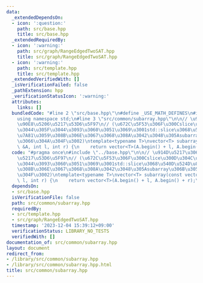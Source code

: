 ```yaml
---
data:
  _extendedDependsOn:
  - icon: ':question:'
    path: src/base.hpp
    title: src/base.hpp
  _extendedRequiredBy:
  - icon: ':warning:'
    path: src/graph/RangeEdgedTwoSAT.hpp
    title: src/graph/RangeEdgedTwoSAT.hpp
  - icon: ':warning:'
    path: src/template.hpp
    title: src/template.hpp
  _extendedVerifiedWith: []
  _isVerificationFailed: false
  _pathExtension: hpp
  _verificationStatusIcon: ':warning:'
  attributes:
    links: []
  bundledCode: "#line 2 \"src/base.hpp\"\n#define _USE_MATH_DEFINES\n#include <bits/stdc++.h>\n\
    using namespace std;\n#line 3 \"src/common/subarray.hpp\"\n\n// \u914D\u5217\u306E\
    \u90E8\u5206\u5217\u53D6\u5F97\n// (\u672C\u5F53\u306F\u300Cslice\u300D\u304C\u4F7F\
    \u3044\u305F\u3044\u3093\u3060\u3051\u3069\u3001std::slice\u3068\u540D\u524D\u885D\
    \u7A81\u3059\u308B\u306E\u3067\u3068\u308A\u3042\u3048\u305Asubarray\u306B\u3057\
    \u3066\u304A\u304F\u3002)\ntemplate<typename T>\nvector<T> subarray(const vector<T>\
    \ &A, int l, int r) {\n    return vector<T>(A.begin() + l, A.begin() + r);\n}\n"
  code: "#pragma once\n#include \"../base.hpp\"\n\n// \u914D\u5217\u306E\u90E8\u5206\
    \u5217\u53D6\u5F97\n// (\u672C\u5F53\u306F\u300Cslice\u300D\u304C\u4F7F\u3044\u305F\
    \u3044\u3093\u3060\u3051\u3069\u3001std::slice\u3068\u540D\u524D\u885D\u7A81\u3059\
    \u308B\u306E\u3067\u3068\u308A\u3042\u3048\u305Asubarray\u306B\u3057\u3066\u304A\
    \u304F\u3002)\ntemplate<typename T>\nvector<T> subarray(const vector<T> &A, int\
    \ l, int r) {\n    return vector<T>(A.begin() + l, A.begin() + r);\n}\n"
  dependsOn:
  - src/base.hpp
  isVerificationFile: false
  path: src/common/subarray.hpp
  requiredBy:
  - src/template.hpp
  - src/graph/RangeEdgedTwoSAT.hpp
  timestamp: '2023-12-04 15:39:12+09:00'
  verificationStatus: LIBRARY_NO_TESTS
  verifiedWith: []
documentation_of: src/common/subarray.hpp
layout: document
redirect_from:
- /library/src/common/subarray.hpp
- /library/src/common/subarray.hpp.html
title: src/common/subarray.hpp
---
```

